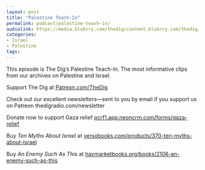 ```yaml
---
layout: post
title: "Palestine Teach-In"
permalink: podcast/palestine-teach-in/
audiolink: https://media.blubrry.com/thedig/content.blubrry.com/thedig/The_Dig-EP_421-Palestine-Teach-In.mp3
categories:
- Israel
- Palestine
tags:
---
```


This episode is The Dig’s Palestine Teach-In. The most informative clips from our archives on Palestine and Israel.

Support The Dig at [Patreon.com/TheDig](http://Patreon.com/TheDig)

Check out our excellent newsletters—sent to you by email if you support us on Patreon thedigradio.com/newsletter

Donate now to support Gaza relief [pcrf1.app.neoncrm.com/forms/gaza-relief](http://pcrf1.app.neoncrm.com/forms/gaza-relief)

Buy *Ten Myths About Israel* at [versobooks.com/products/370-ten-myths-about-israel](http://versobooks.com/products/370-ten-myths-about-israel)

Buy *An Enemy Such As This* at [haymarketbooks.org/books/2106-an-enemy-such-as-this](http://haymarketbooks.org/books/2106-an-enemy-such-as-this)

